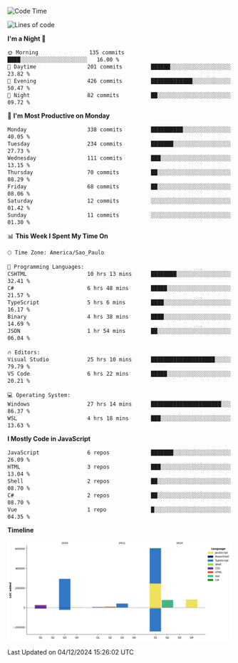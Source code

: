 <!--START_SECTION:waka-->
![Code Time](http://img.shields.io/badge/Code%20Time-2%2C944%20hrs%2019%20mins-blue)

![Lines of code](https://img.shields.io/badge/From%20Hello%20World%20I%27ve%20Written-1.1%20million%20lines%20of%20code-blue)

**I'm a Night 🦉** 

```text
🌞 Morning                135 commits         ████░░░░░░░░░░░░░░░░░░░░░   16.00 % 
🌆 Daytime                201 commits         ██████░░░░░░░░░░░░░░░░░░░   23.82 % 
🌃 Evening                426 commits         █████████████░░░░░░░░░░░░   50.47 % 
🌙 Night                  82 commits          ██░░░░░░░░░░░░░░░░░░░░░░░   09.72 % 
```
📅 **I'm Most Productive on Monday** 

```text
Monday                   338 commits         ██████████░░░░░░░░░░░░░░░   40.05 % 
Tuesday                  234 commits         ███████░░░░░░░░░░░░░░░░░░   27.73 % 
Wednesday                111 commits         ███░░░░░░░░░░░░░░░░░░░░░░   13.15 % 
Thursday                 70 commits          ██░░░░░░░░░░░░░░░░░░░░░░░   08.29 % 
Friday                   68 commits          ██░░░░░░░░░░░░░░░░░░░░░░░   08.06 % 
Saturday                 12 commits          ░░░░░░░░░░░░░░░░░░░░░░░░░   01.42 % 
Sunday                   11 commits          ░░░░░░░░░░░░░░░░░░░░░░░░░   01.30 % 
```


📊 **This Week I Spent My Time On** 

```text
🕑︎ Time Zone: America/Sao_Paulo

💬 Programming Languages: 
CSHTML                   10 hrs 13 mins      ████████░░░░░░░░░░░░░░░░░   32.41 % 
C#                       6 hrs 48 mins       █████░░░░░░░░░░░░░░░░░░░░   21.57 % 
TypeScript               5 hrs 6 mins        ████░░░░░░░░░░░░░░░░░░░░░   16.17 % 
Binary                   4 hrs 38 mins       ████░░░░░░░░░░░░░░░░░░░░░   14.69 % 
JSON                     1 hr 54 mins        ██░░░░░░░░░░░░░░░░░░░░░░░   06.04 % 

🔥 Editors: 
Visual Studio            25 hrs 10 mins      ████████████████████░░░░░   79.79 % 
VS Code                  6 hrs 22 mins       █████░░░░░░░░░░░░░░░░░░░░   20.21 % 

💻 Operating System: 
Windows                  27 hrs 14 mins      ██████████████████████░░░   86.37 % 
WSL                      4 hrs 18 mins       ███░░░░░░░░░░░░░░░░░░░░░░   13.63 % 
```

**I Mostly Code in JavaScript** 

```text
JavaScript               6 repos             ███████░░░░░░░░░░░░░░░░░░   26.09 % 
HTML                     3 repos             ███░░░░░░░░░░░░░░░░░░░░░░   13.04 % 
Shell                    2 repos             ██░░░░░░░░░░░░░░░░░░░░░░░   08.70 % 
C#                       2 repos             ██░░░░░░░░░░░░░░░░░░░░░░░   08.70 % 
Vue                      1 repo              █░░░░░░░░░░░░░░░░░░░░░░░░   04.35 % 
```



**Timeline**

![Lines of Code chart](https://raw.githubusercontent.com/jonhoffmam/jonhoffmam/master/assets/bar_graph.png)


 Last Updated on 04/12/2024 15:26:02 UTC
<!--END_SECTION:waka-->

